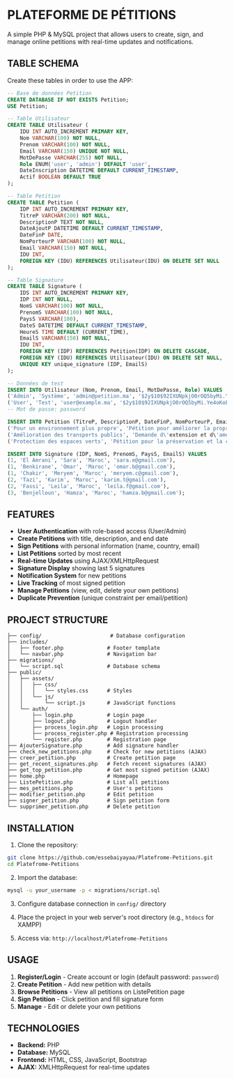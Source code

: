# PLATEFORME DE PÉTITIONS

A simple PHP & MySQL project that allows users to create, sign, and manage online petitions with real-time updates and notifications.

## TABLE SCHEMA

Create these tables in order to use the APP:

```sql
-- Base de données Petition
CREATE DATABASE IF NOT EXISTS Petition;
USE Petition;

-- Table Utilisateur
CREATE TABLE Utilisateur (
    IDU INT AUTO_INCREMENT PRIMARY KEY,
    Nom VARCHAR(100) NOT NULL,
    Prenom VARCHAR(100) NOT NULL,
    Email VARCHAR(150) UNIQUE NOT NULL,
    MotDePasse VARCHAR(255) NOT NULL, 
    Role ENUM('user', 'admin') DEFAULT 'user', 
    DateInscription DATETIME DEFAULT CURRENT_TIMESTAMP,
    Actif BOOLEAN DEFAULT TRUE
);

-- Table Petition
CREATE TABLE Petition (
    IDP INT AUTO_INCREMENT PRIMARY KEY,
    TitreP VARCHAR(200) NOT NULL,
    DescriptionP TEXT NOT NULL,
    DateAjoutP DATETIME DEFAULT CURRENT_TIMESTAMP,
    DateFinP DATE,
    NomPorteurP VARCHAR(100) NOT NULL,
    Email VARCHAR(150) NOT NULL,
    IDU INT, 
    FOREIGN KEY (IDU) REFERENCES Utilisateur(IDU) ON DELETE SET NULL
);

-- Table Signature
CREATE TABLE Signature (
    IDS INT AUTO_INCREMENT PRIMARY KEY,
    IDP INT NOT NULL,
    NomS VARCHAR(100) NOT NULL,
    PrenomS VARCHAR(100) NOT NULL,
    PaysS VARCHAR(100),
    DateS DATETIME DEFAULT CURRENT_TIMESTAMP,
    HeureS TIME DEFAULT (CURRENT_TIME),
    EmailS VARCHAR(150) NOT NULL,
    IDU INT, 
    FOREIGN KEY (IDP) REFERENCES Petition(IDP) ON DELETE CASCADE,
    FOREIGN KEY (IDU) REFERENCES Utilisateur(IDU) ON DELETE SET NULL,
    UNIQUE KEY unique_signature (IDP, EmailS)
);

-- Données de test
INSERT INTO Utilisateur (Nom, Prenom, Email, MotDePasse, Role) VALUES
('Admin', 'Système', 'admin@petition.ma', '$2y$10$92IXUNpkjO0rOQ5byMi.Ye4oKoEa3Ro9llC/.og/at2.uheWG/igi', 'admin'),
('User', 'Test', 'user@example.ma', '$2y$10$92IXUNpkjO0rOQ5byMi.Ye4oKoEa3Ro9llC/.og/at2.uheWG/igi', 'user');
-- Mot de passe: password

INSERT INTO Petition (TitreP, DescriptionP, DateFinP, NomPorteurP, Email, IDU) VALUES
('Pour un environnement plus propre', 'Pétition pour améliorer la propreté et la gestion des déchets dans notre ville.', '2025-12-31', 'Ahmed Bennani', 'ahmed.b@gmail.com', 1),
('Amélioration des transports publics', 'Demande d\'extension et d\'amélioration du réseau de transport en commun.', '2025-11-30', 'Fatima Alaoui', 'fatima.a@gmail.com', 1),
('Protection des espaces verts', 'Pétition pour la préservation et la création de nouveaux parcs et jardins publics.', '2025-10-31', 'Youssef Tahiri', 'youssef.t@gmail.com', 2);

INSERT INTO Signature (IDP, NomS, PrenomS, PaysS, EmailS) VALUES
(1, 'El Amrani', 'Sara', 'Maroc', 'sara.e@gmail.com'),
(1, 'Benkirane', 'Omar', 'Maroc', 'omar.b@gmail.com'),
(1, 'Chakir', 'Meryem', 'Maroc', 'meryem.c@gmail.com'),
(2, 'Tazi', 'Karim', 'Maroc', 'karim.t@gmail.com'),
(2, 'Fassi', 'Leila', 'Maroc', 'leila.f@gmail.com'),
(3, 'Benjelloun', 'Hamza', 'Maroc', 'hamza.b@gmail.com');
```

## FEATURES

- **User Authentication** with role-based access (User/Admin)
- **Create Petitions** with title, description, and end date
- **Sign Petitions** with personal information (name, country, email)
- **List Petitions** sorted by most recent
- **Real-time Updates** using AJAX/XMLHttpRequest
- **Signature Display** showing last 5 signatures
- **Notification System** for new petitions
- **Live Tracking** of most signed petition
- **Manage Petitions** (view, edit, delete your own petitions)
- **Duplicate Prevention** (unique constraint per email/petition)

## PROJECT STRUCTURE

```
├── config/                      # Database configuration
├── includes/
│   ├── footer.php              # Footer template
│   └── navbar.php              # Navigation bar
├── migrations/
│   └── script.sql              # Database schema
├── public/
│   ├── assets/
│   │   ├── css/
│   │   │   └── styles.css      # Styles
│   │   └── js/
│   │       └── script.js       # JavaScript functions
│   └── auth/
│       ├── login.php           # Login page
│       ├── logout.php          # Logout handler
│       ├── process_login.php   # Login processing
│       ├── process_register.php # Registration processing
│       └── register.php        # Registration page
├── AjouterSignature.php        # Add signature handler
├── check_new_petitions.php     # Check for new petitions (AJAX)
├── creer_petition.php          # Create petition page
├── get_recent_signatures.php   # Fetch recent signatures (AJAX)
├── get_top_petition.php        # Get most signed petition (AJAX)
├── home.php                    # Homepage
├── ListePetition.php           # List all petitions
├── mes_petitions.php           # User's petitions
├── modifier_petition.php       # Edit petition
├── signer_petition.php         # Sign petition form
└── supprimer_petition.php      # Delete petition
```

## INSTALLATION

1. Clone the repository:
```bash
git clone https://github.com/essebaiyayaa/Platefrome-Petitions.git
cd Platefrome-Petitions
```

2. Import the database:
```bash
mysql -u your_username -p < migrations/script.sql
```

3. Configure database connection in `config/` directory

4. Place the project in your web server's root directory (e.g., `htdocs` for XAMPP)

5. Access via: `http://localhost/Platefrome-Petitions`

## USAGE

1. **Register/Login** - Create account or login (default password: `password`)
2. **Create Petition** - Add new petition with details
3. **Browse Petitions** - View all petitions on ListePetition page
4. **Sign Petition** - Click petition and fill signature form
5. **Manage** - Edit or delete your own petitions

## TECHNOLOGIES

- **Backend:** PHP
- **Database:** MySQL
- **Frontend:** HTML, CSS, JavaScript, Bootstrap
- **AJAX:** XMLHttpRequest for real-time updates
